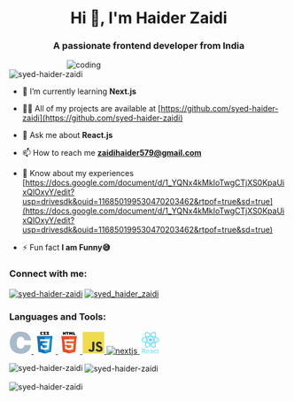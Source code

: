 <h1 align="center">Hi 👋, I'm Haider Zaidi</h1>
<h3 align="center">A passionate frontend developer from India</h3>
<img align="right" alt="coding" width="400" src= "![17595858728916906969858534423613](https://github.com/user-attachments/assets/ab26e3f9-f95a-4aa7-b07e-4990496019c3)"

<p align="left"> <img src="https://komarev.com/ghpvc/?username=syed-haider-zaidi&label=Profile%20views&color=0e75b6&style=flat" alt="syed-haider-zaidi" /> </p>

- 🌱 I’m currently learning **Next.js**

- 👨‍💻 All of my projects are available at [https://github.com/syed-haider-zaidi](https://github.com/syed-haider-zaidi)

- 💬 Ask me about **React.js**

- 📫 How to reach me **zaidihaider579@gmail.com**

- 📄 Know about my experiences [https://docs.google.com/document/d/1_YQNx4kMkIoTwgCTjXS0KpaUixQlOxyY/edit?usp=drivesdk&ouid=116850199530470203462&rtpof=true&sd=true](https://docs.google.com/document/d/1_YQNx4kMkIoTwgCTjXS0KpaUixQlOxyY/edit?usp=drivesdk&ouid=116850199530470203462&rtpof=true&sd=true)

- ⚡ Fun fact **I am Funny😅**

<h3 align="left">Connect with me:</h3>
<p align="left">
<a href="https://linkedin.com/in/syed-haider-zaidi" target="blank"><img align="center" src="https://raw.githubusercontent.com/rahuldkjain/github-profile-readme-generator/master/src/images/icons/Social/linked-in-alt.svg" alt="syed-haider-zaidi" height="30" width="40" /></a>
<a href="https://instagram.com/syed_haider_zaidi" target="blank"><img align="center" src="https://raw.githubusercontent.com/rahuldkjain/github-profile-readme-generator/master/src/images/icons/Social/instagram.svg" alt="syed_haider_zaidi" height="30" width="40" /></a>
</p>

<h3 align="left">Languages and Tools:</h3>
<p align="left"> <a href="https://www.cprogramming.com/" target="_blank" rel="noreferrer"> <img src="https://raw.githubusercontent.com/devicons/devicon/master/icons/c/c-original.svg" alt="c" width="40" height="40"/> </a> <a href="https://www.w3schools.com/css/" target="_blank" rel="noreferrer"> <img src="https://raw.githubusercontent.com/devicons/devicon/master/icons/css3/css3-original-wordmark.svg" alt="css3" width="40" height="40"/> </a> <a href="https://www.w3.org/html/" target="_blank" rel="noreferrer"> <img src="https://raw.githubusercontent.com/devicons/devicon/master/icons/html5/html5-original-wordmark.svg" alt="html5" width="40" height="40"/> </a> <a href="https://developer.mozilla.org/en-US/docs/Web/JavaScript" target="_blank" rel="noreferrer"> <img src="https://raw.githubusercontent.com/devicons/devicon/master/icons/javascript/javascript-original.svg" alt="javascript" width="40" height="40"/> </a> <a href="https://nextjs.org/" target="_blank" rel="noreferrer"> <img src="https://cdn.worldvectorlogo.com/logos/nextjs-2.svg" alt="nextjs" width="40" height="40"/> </a> <a href="https://reactjs.org/" target="_blank" rel="noreferrer"> <img src="https://raw.githubusercontent.com/devicons/devicon/master/icons/react/react-original-wordmark.svg" alt="react" width="40" height="40"/> </a> </p>

<p><img align="left" src="https://github-readme-stats.vercel.app/api/top-langs?username=syed-haider-zaidi&show_icons=true&locale=en&layout=compact" alt="syed-haider-zaidi" /></p>

<p>&nbsp;<img align="center" src="https://github-readme-stats.vercel.app/api?username=syed-haider-zaidi&show_icons=true&locale=en" alt="syed-haider-zaidi" /></p>

<p><img align="center" src="https://github-readme-streak-stats.herokuapp.com/?user=syed-haider-zaidi&" alt="syed-haider-zaidi" /></p>
